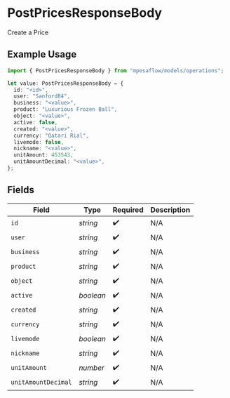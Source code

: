 # PostPricesResponseBody

Create a Price

## Example Usage

```typescript
import { PostPricesResponseBody } from "mpesaflow/models/operations";

let value: PostPricesResponseBody = {
  id: "<id>",
  user: "Sanford84",
  business: "<value>",
  product: "Luxurious Frozen Ball",
  object: "<value>",
  active: false,
  created: "<value>",
  currency: "Qatari Rial",
  livemode: false,
  nickname: "<value>",
  unitAmount: 453543,
  unitAmountDecimal: "<value>",
};
```

## Fields

| Field               | Type                | Required            | Description         |
| ------------------- | ------------------- | ------------------- | ------------------- |
| `id`                | *string*            | :heavy_check_mark:  | N/A                 |
| `user`              | *string*            | :heavy_check_mark:  | N/A                 |
| `business`          | *string*            | :heavy_check_mark:  | N/A                 |
| `product`           | *string*            | :heavy_check_mark:  | N/A                 |
| `object`            | *string*            | :heavy_check_mark:  | N/A                 |
| `active`            | *boolean*           | :heavy_check_mark:  | N/A                 |
| `created`           | *string*            | :heavy_check_mark:  | N/A                 |
| `currency`          | *string*            | :heavy_check_mark:  | N/A                 |
| `livemode`          | *boolean*           | :heavy_check_mark:  | N/A                 |
| `nickname`          | *string*            | :heavy_check_mark:  | N/A                 |
| `unitAmount`        | *number*            | :heavy_check_mark:  | N/A                 |
| `unitAmountDecimal` | *string*            | :heavy_check_mark:  | N/A                 |